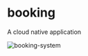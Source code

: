 # booking
A cloud native application

![booking-system](https://user-images.githubusercontent.com/36018286/128594067-6719acb7-ba5f-40d9-8a09-4075d7d6abbf.png)

